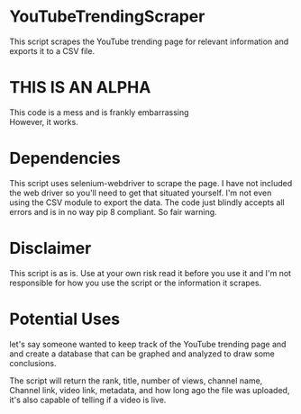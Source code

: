 # YouTubeTrendingScraper

This script scrapes the YouTube trending page for relevant information and exports it to a CSV file.

# THIS IS AN ALPHA  
This code is a mess and is frankly embarrassing  
However, it works.  

# Dependencies  
This script uses selenium-webdriver to scrape the page. I have not included the web driver so you'll need to get that situated yourself.  I'm not even using the CSV module to export the data. The code just blindly accepts all errors and is in no way pip 8 compliant. So fair warning.  

# Disclaimer  
This script is as is. Use at your own risk read it before you use it and I'm not responsible for how you use the script or the information it scrapes.  

# Potential Uses  
let's say someone wanted to keep track of the YouTube trending page and and create a database that can be graphed and analyzed to draw some conclusions.  
  
The script will return the rank, title,  number of views, channel name, Channel link,  video link, metadata, and how long ago the file was uploaded, it's also capable of telling if a video is live.   
